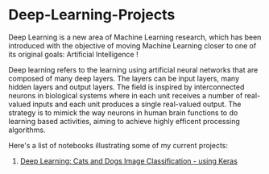 # Deep-Learning-Projects

Deep Learning is a new area of Machine Learning research, which has been introduced with the objective of moving Machine Learning closer to one of its original goals: Artificial Intelligence !

Deep learning refers to the learning using artificial neural networks that are composed of many deep layers. The layers can be input layers, many hidden layers and output layers. The field is  inspired by interconnected neurons in biological systems where in each unit receives a number of real-valued inputs and  each unit produces a single real-valued output. The strategy is to mimick the way neurons in human brain functions to do learning based activities, aiming to achieve highly efficent processing algorithms.

Here's a list of notebooks illustrating some of my current projects:

1.  [Deep Learning: Cats and Dogs Image Classification - using Keras](http://nbviewer.jupyter.org/github/sinju-pau/Machine-Learning-Regression-Methods/blob/master/Movehubcityrankings.ipynb)

